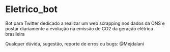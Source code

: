 # Eletrico_bot
Bot para Twitter dedicado a realizar um web scrapping nos dados da ONS e postar diariamente a evolução na emissão de CO2 da geração elétrica brasileira

Qualquer dúvida, sugestão, reporte de erros ou bugs: @Mejdalani

